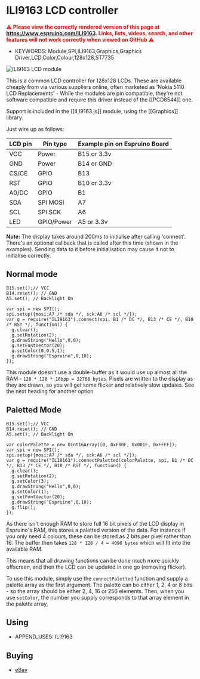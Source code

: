 <!--- Copyright (c) 2015 Gordon Williams, Pur3 Ltd. See the file LICENSE for copying permission. -->
ILI9163 LCD controller
===================

<span style="color:red">:warning: **Please view the correctly rendered version of this page at https://www.espruino.com/ILI9163. Links, lists, videos, search, and other features will not work correctly when viewed on GitHub** :warning:</span>

* KEYWORDS: Module,SPI,ILI9163,Graphics,Graphics Driver,LCD,Color,Colour,128x128,ST7735

![ILI9163 LCD module](ILI9163/module.jpg)

This is a common LCD controller for 128x128 LCDs. These are available cheaply from via various suppliers online, often marketed as 'Nokia 5110 LCD Replacements' - While the modules are pin compatible, they're not software compatible and require this driver instead of the [[PCD8544]] one.

Support is included in the [[ILI9163.js]] module, using the [[Graphics]] library.

Just wire up as follows:

| LCD pin | Pin type | Example pin on Espruino Board |
|---------|----------|-------------------------------|
| VCC | Power | B15 or 3.3v |
| GND | Power | B14 or GND |
| CS/CE  | GPIO | B13 |
| RST | GPIO | B10 or 3.3v | 
| A0/DC  | GPIO | B1  |
| SDA | SPI MOSI | A7  |
| SCL | SPI SCK | A6  |
| LED | GPIO/Power | A5 or 3.3v  |

**Note:** The display takes around 200ms to initialise after calling 'connect'. There's an optional callback that is called after this time (shown in the examples). Sending data to it before initialisation may cause it not to initialise correctly.


Normal mode
-----------

```
B15.set();// VCC
B14.reset(); // GND
A5.set(); // Backlight On

var spi = new SPI();
spi.setup({mosi:A7 /* sda */, sck:A6 /* scl */});
var g = require("ILI9163").connect(spi, B1 /* DC */, B13 /* CE */, B10 /* RST */, function() {
  g.clear();
  g.setRotation(2);
  g.drawString("Hello",0,0);
  g.setFontVector(20);
  g.setColor(0,0.5,1);
  g.drawString("Espruino",0,10);
});
```

This module doesn't use a double-buffer as it would use up almost all the RAM - `128 * 128 * 16bpp = 32768 bytes`. Pixels are written to the display as they are drawn, so you will get some flicker and relatively slow updates. See the next heading for another option

Paletted Mode
-------------

```
B15.set();// VCC
B14.reset(); // GND
A5.set(); // Backlight On

var colorPalette = new Uint16Array([0, 0xF80F, 0x001F, 0xFFFF]);
var spi = new SPI();
spi.setup({mosi:A7 /* sda */, sck:A6 /* scl */});
var g = require("ILI9163").connectPaletted(colorPalette, spi, B1 /* DC */, B13 /* CE */, B10 /* RST */, function() {
  g.clear();
  g.setRotation(2);
  g.setColor(3);
  g.drawString("Hello",0,0);
  g.setColor(1);
  g.setFontVector(20);
  g.drawString("Espruino",0,10);
  g.flip();
});
```

As there isn't enough RAM to store full 16 bit pixels of the LCD display in Espruino's RAM, this stores a paletted version of the data. For instance if you only need 4 colours, these can be stored as 2 bits per pixel rather than 16. The buffer then takes `128 * 128 / 4 = 4096 bytes` which will fit into the available RAM.

This means that all drawing functions can be done much more quickly offscreen, and then the LCD can be updated in one go (removing flicker).

To use this module, simply use the `connectPaletted` function and supply a palette array as the first argument. The palette can be either 1, 2, 4 or 8 bits - so the array should be either 2, 4, 16 or 256 elements. Then, when you use `setColor`, the number you supply corresponds to that array element in the palette array,

Using 
-----

* APPEND_USES: ILI9163

Buying
-----

* [eBay](http://www.ebay.com/sch/i.html?_nkw=1.44+128x128)

